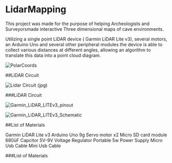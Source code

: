 # LidarMapping

This project was made for the purpose of helping Archeologists and Surveyorsmade interactive Three dimensional maps of cave environments.

Utilizing a single point LiDAR device ( Garmin LiDAR Lite v3), several motors, an Arduino Uno and several other peripheral modules the device is able to collect various distances at different angles, allowing an algorithm to translate this data into a point cloud diagram. 


![PolarCoords](https://user-images.githubusercontent.com/38121669/55673593-bd714d00-585e-11e9-8201-0d6d7f443690.png)

##LiDAR Circuit


![Lidar Circuit (jpg)](https://user-images.githubusercontent.com/38121669/55673553-3f14ab00-585e-11e9-8c78-52c593087a20.jpg)


###LiDAR Circuit

![Garmin_LiDAR_LITEv3_pinout](https://user-images.githubusercontent.com/38121669/55688311-e90e3900-592b-11e9-8396-0afb81b35c07.png)



![Garmin_LiDAR_LITEv3_Schematic](https://user-images.githubusercontent.com/38121669/55688321-0b07bb80-592c-11e9-8eb0-97c0da70dbd7.png)

##List of Materials

Garmin LiDAR Lite v3
Arduino Uno 
9g Servo motor x2
Micro SD card module
680ūF Capcitor
5V-9V Voltage Regulator
Portable 5w Power Supply
Micro Usb Cable
Mini Usb Cable

###List of Materials
